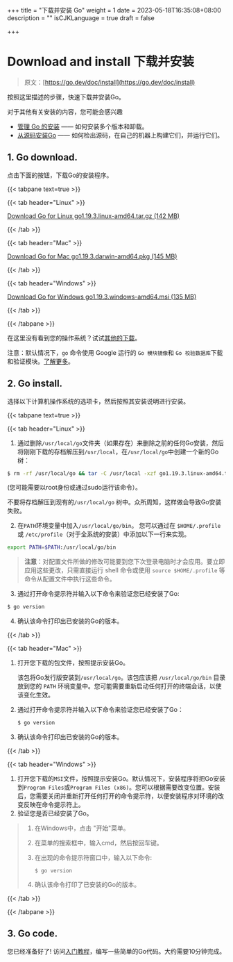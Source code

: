 +++
title = "下载并安装 Go"
weight = 1
date = 2023-05-18T16:35:08+08:00
description = ""
isCJKLanguage = true
draft = false

+++
# Download and install 下载并安装

> 原文：[https://go.dev/doc/install](https://go.dev/doc/install)

按照这里描述的步骤，快速下载并安装Go。

对于其他有关安装的内容，您可能会感兴趣

- [管理 Go 的安装](../ManagingGoInstallations) —— 如何安装多个版本和卸载。
- [从源码安装Go](../InstallingGoFromSource) —— 如何检出源码，在自己的机器上构建它们，并运行它们。

## 1. Go download.

点击下面的按钮，下载Go的安装程序。

{{< tabpane text=true >}}

{{< tab header="Linux" >}}

[Download Go for Linux go1.19.3.linux-amd64.tar.gz (142 MB)](https://go.dev/dl/go1.19.3.windows-amd64.msi)

{{< /tab  >}}

{{< tab header="Mac" >}}

[Download Go for Mac go1.19.3.darwin-amd64.pkg (145 MB)](https://go.dev/dl/go1.19.3.darwin-amd64.pkg)

{{< /tab  >}}

{{< tab header="Windows" >}}

[Download Go for Windows go1.19.3.windows-amd64.msi (135 MB)](https://go.dev/dl/go1.19.3.windows-amd64.msi)

{{< /tab  >}}

{{< /tabpane >}}



在这里没有看到您的操作系统？试试[其他的下载](https://go.dev/dl/)。

注意：默认情况下，`go` 命令使用 Google 运行的 `Go 模块镜像`和 `Go 校验数据库`下载和验证模块。[了解更多](https://go.dev/dl)。

## 2. Go install.

选择以下计算机操作系统的选项卡，然后按照其安装说明进行安装。

{{< tabpane text=true >}}

{{< tab header="Linux" >}}

1. 通过删除`/usr/local/go`文件夹（如果存在）来删除之前的任何Go安装，然后将刚刚下载的存档解压到`/usr/local`，在`/usr/local/go`中创建一个新的Go树：
```sh
$ rm -rf /usr/local/go && tar -C /usr/local -xzf go1.19.3.linux-amd64.tar.gz
```
(您可能需要以root身份或通过sudo运行该命令）。

   不要将存档解压到现有的`/usr/local/go` 树中。众所周知，这样做会导致Go安装失败。

2. 在`PATH`环境变量中加入`/usr/local/go/bin`。
   您可以通过在 `$HOME/.profile` 或 `/etc/profile`（对于全系统的安装）中添加以下一行来实现。

```bash
export PATH=$PATH:/usr/local/go/bin
```

>  **注意**：对配置文件所做的修改可能要到您下次登录电脑时才会应用。要立即应用这些更改，只需直接运行 shell 命令或使用 `source $HOME/.profile` 等命令从配置文件中执行这些命令。
>

3. 通过打开命令提示符并输入以下命令来验证您已经安装了Go:
```bash
$ go version
```
4. 确认该命令打印出已安装的Go的版本。

{{< /tab >}}

{{< tab header="Mac" >}}

1. 打开您下载的包文件，按照提示安装Go。
   
   该包将Go发行版安装到`/usr/local/go`。该包应该把 `/usr/local/go/bin` 目录放到您的 `PATH` 环境变量中。您可能需要重新启动任何打开的终端会话，以使该变化生效。

2. 通过打开命令提示符并输入以下命令来验证您已经安装了Go：

    ```bash
    $ go version
    ```

3. 确认该命令打印出已安装的Go的版本。

{{< /tab >}}

{{< tab header="Windows" >}}

1. 打开您下载的`MSI`文件，按照提示安装Go。默认情况下，安装程序将把Go安装到`Program Files`或`Program Files (x86)`。您可以根据需要改变位置。安装后，您需要关闭并重新打开任何打开的命令提示符，以便安装程序对环境的改变反映在命令提示符上。
2. 验证您是否已经安装了Go。
> 1. 在Windows中，点击 "开始"菜单。 
>
> 2. 在菜单的搜索框中，输入cmd，然后按回车键。    
>
> 3. 在出现的命令提示符窗口中，输入以下命令:
>    ``` shell
>    $ go version
>    ```
> 4. 确认该命令打印了已安装的Go的版本。

{{< /tab >}}

{{< /tabpane >}}




## 3. Go code.

您已经准备好了! 访问[入门教程](../TutorialGetStartedWithGo)，编写一些简单的Go代码。大约需要10分钟完成。